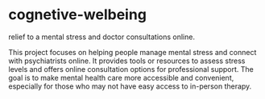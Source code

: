 # cognetive-welbeing
relief to a mental stress and doctor consultations online.

This project focuses on helping people manage mental stress and connect with psychiatrists online. It provides tools or resources to assess stress levels and offers online consultation options for professional support. The goal is to make mental health care more accessible and convenient, especially for those who may not have easy access to in-person therapy.
